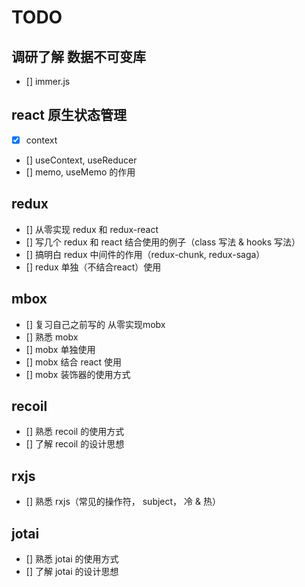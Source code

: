 # TODO

## 调研了解 数据不可变库

- [] immer.js

## react 原生状态管理

- [x] context
- [] useContext, useReducer
- [] memo, useMemo 的作用

## redux

- [] 从零实现 redux 和 redux-react
- [] 写几个 redux 和 react 结合使用的例子（class 写法 & hooks 写法）
- [] 搞明白 redux 中间件的作用（redux-chunk, redux-saga）
- [] redux 单独（不结合react）使用

## mbox

- [] 复习自己之前写的 从零实现mobx
- [] 熟悉 mobx
- [] mobx 单独使用
- [] mobx 结合 react 使用
- [] mobx 装饰器的使用方式

## recoil

- [] 熟悉 recoil 的使用方式
- [] 了解 recoil 的设计思想

## rxjs

- [] 熟悉 rxjs（常见的操作符， subject， 冷 & 热）

## jotai

- [] 熟悉 jotai 的使用方式
- [] 了解 jotai 的设计思想

